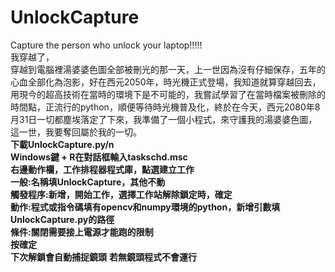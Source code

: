 # UnlockCapture<br>
Capture the person who unlock your laptop!!!!!<br>
我穿越了，<br>
穿越到電腦裡湯婆婆色圖全部被刪光的那一天，上一世因為沒有仔細保存，五年的心血全部化為泡影，好在西元2050年，時光機正式登場，我知道就算穿越回去，用現今的超高技術在當時的環境下是不可能的，我嘗試學習了在當時檔案被刪除的時間點，正流行的python，順便等待時光機普及化，終於在今天，西元2080年8月31日一切都塵埃落定了下來，我準備了一個小程式，來守護我的湯婆婆色圖，這一世，我要奪回屬於我的一切。<br>
**下載UnlockCapture.py/n**<br>
**Windows鍵 + R在對話框輸入taskschd.msc**<br>
**右邊動作欄，工作排程器程式庫，點選建立工作**<br>
**一般:名稱填UnlockCapture，其他不動**<br>
**觸發程序:新增，開始工作，選擇工作站解除鎖定時，確定**<br>
**動作:程式或指令碼填有opencv和numpy環境的python，新增引數填UnlockCapture.py的路徑**<br>
**條件:關閉需要接上電源才能跑的限制**<br>
**按確定**<br>
**下次解鎖會自動捕捉鏡頭**
**若無鏡頭程式不會運行**
